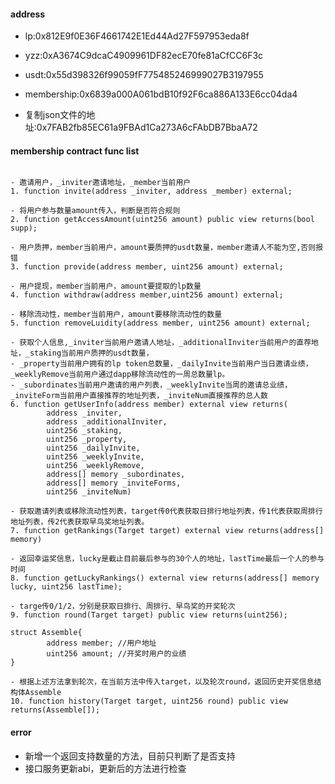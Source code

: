 #### address
- lp:0x812E9f0E36F4661742E1Ed44Ad27F597953eda8f
- yzz:0xA3674C9dcaC4909961DF82ecE70fe81aCfCC6F3c
- usdt:0x55d398326f99059fF775485246999027B3197955
- membership:0x6839a000A061bdB10f92F6ca886A133E6cc04da4

- 复制json文件的地址:0x7FAB2fb85EC61a9FBAd1Ca273A6cFAbDB7BbaA72

#### membership contract func list
```solidity

- 邀请用户，_inviter邀请地址，_member当前用户
1. function invite(address _inviter, address _member) external;

- 将用户参与数量amount传入，判断是否符合规则
2. function getAccessAmount(uint256 amount) public view returns(bool supp);

- 用户质押，member当前用户，amount要质押的usdt数量，member邀请人不能为空,否则报错
3. function provide(address member, uint256 amount) external;

- 用户提现，member当前用户，amount要提取的lp数量
4. function withdraw(address member,uint256 amount) external;

- 移除流动性，member当前用户，amount要移除流动性的数量
5. function removeLuidity(address member, uint256 amount) external;

- 获取个人信息,_inviter当前用户邀请人地址，_additionalInviter当前用户的直荐地址，_staking当前用户质押的usdt数量，
- _property当前用户拥有的lp token总数量，_dailyInvite当前用户当日邀请业绩，_weeklyRemove当前用户通过dapp移除流动性的一周总数量lp。
- _subordinates当前用户邀请的用户列表，_weeklyInvite当周的邀请总业绩，_inviteForm当前用户直接推荐的地址列表，_inviteNum直接推荐的总人数
6. function getUserInfo(address member) external view returns(
        address _inviter,
        address _additionalInviter,
        uint256 _staking, 
        uint256 _property,
        uint256 _dailyInvite,
        uint256 _weeklyInvite,
        uint256 _weeklyRemove,
        address[] memory _subordinates,
        address[] memory _inviteForms,
        uint256 _inviteNum)

- 获取邀请列表或移除流动性列表，target传0代表获取日排行地址列表，传1代表获取周排行地址列表，传2代表获取早鸟奖地址列表。
7. function getRankings(Target target) external view returns(address[] memory)

- 返回幸运奖信息，lucky是截止目前最后参与的30个人的地址，lastTime最后一个人的参与时间
8. function getLuckyRankings() external view returns(address[] memory lucky, uint256 lastTime);

- targe传0/1/2，分别是获取日排行、周排行、早鸟奖的开奖轮次
9. function round(Target target) public view returns(uint256);

struct Assemble{
        address member; //用户地址
        uint256 amount; //开奖时用户的业绩
}

- 根据上述方法拿到轮次，在当前方法中传入target，以及轮次round，返回历史开奖信息结构体Assemble
10. function history(Target target, uint256 round) public view returns(Assemble[]);

```


#### error
- 新增一个返回支持数量的方法，目前只判断了是否支持
- 接口服务更新abi，更新后的方法进行检查
